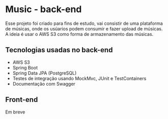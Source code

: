 # Music - back-end

Esse projeto foi criado para fins de estudo, vai consistir de uma plataforma de músicas, onde os usúarios podem consumir
e fazer upload de músicas.
A ideia é usar o AWS S3 como forma de armazenamento das músicas.

## Tecnologias usadas no back-end

- AWS S3
- Spring Boot
- Spring Data JPA (PostgreSQL)
- Testes de integração usando MockMvc, JUnit e TestContainers
- Documentação com Swagger

## Front-end

Em breve